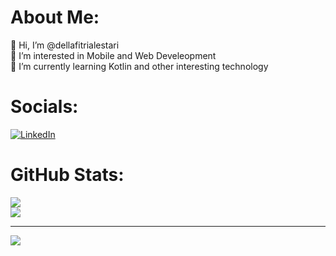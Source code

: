 # About Me:
👋 Hi, I’m @dellafitrialestari<br>👀 I’m interested in Mobile and Web Develeopment<br>🌱 I’m currently learning Kotlin and other interesting technology


# Socials:
[![LinkedIn](https://img.shields.io/badge/LinkedIn-%230077B5.svg?logo=linkedin&logoColor=white)](https://linkedin.com/in/www.linkedin.com/in/dellafitrialestari) 

# GitHub Stats:
![](https://github-readme-streak-stats.herokuapp.com/?user=dellafitrialestari&theme=midnight-purple&hide_border=true)<br/>
![](https://github-readme-stats.vercel.app/api/top-langs/?username=dellafitrialestari&theme=midnight-purple&hide_border=true&include_all_commits=true&count_private=true&layout=compact)

---
[![](https://visitcount.itsvg.in/api?id=dellafitrialestari&icon=0&color=0)](https://visitcount.itsvg.in)
